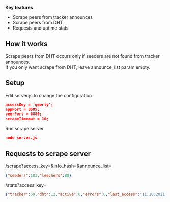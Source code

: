 **Key features**  
- Scrape peers from tracker announces
- Scrape peers from DHT
- Requests and uptime stats

## How it works

Scrape peers from DHT occurs only if seeders are not found from tracker announces.  
If you only want scrape from DHT, leave announce_list param empty.

## Setup

Edit server.js to change the configuration
```json
accessKey = 'qwerty';
appPort = 8585;
peerPort = 6889;
scrapeTimeout = 10;
```

Run scrape server
```json
node server.js
```
## Requests to scrape server

/scrape?access_key=&info_hash=&announce_list=
```json
{"seeders":103,"leechers":88}
```
/stats?access_key=
```json
{"tracker":59,"dht":12,"active":0,"errors":0,"last_access":"11.10.2021 17:7:10","started":"11.10.2021 16:45:0","uptime":"0 days 0 hours 22 minutes 10 seconds"}
```
